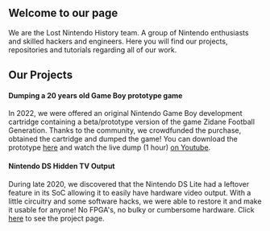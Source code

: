 ## Welcome to our page

We are the Lost Nintendo History team. A group of Nintendo enthusiasts and skilled hackers and engineers. Here you will find our projects, repositories and tutorials regarding all of our work.

## Our Projects

#### Dumping a 20 years old Game Boy prototype game

In 2022, we were offered an original Nintendo Game Boy development cartridge containing a beta/prototype version of the game Zidane Football Generation. Thanks to the community, we crowdfunded the purchase, obtained the cartridge and dumped the game! You can download the prototype [here](https://archive.org/details/zidane-generation-prototype) and watch the live dump (1 hour) [on Youtube](https://www.youtube.com/watch?v=OMJN99htsL8).

#### Nintendo DS Hidden TV Output

During late 2020, we discovered that the Nintendo DS Lite had a leftover feature in its SoC allowing it to easily have hardware video output. With a little circuitry and some software hacks, we were able to restore it and make it usable for anyone! No FPGA's, no bulky or cumbersome hardware. Click [here](https://lostnintendohistory.github.io/DS-TV-OUT) to see the project page.

